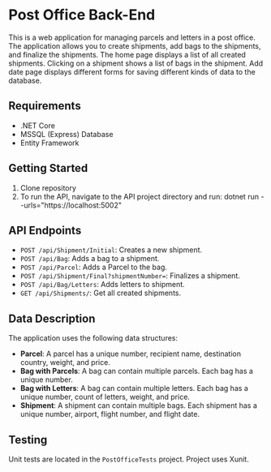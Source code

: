 # Post Office Back-End

This is a web application for managing parcels and letters in a post office. The application allows you to create shipments, add bags to the shipments, and finalize the shipments. 
The home page displays a list of all created shipments. Clicking on a shipment shows a list of bags in the shipment. Add date page displays different forms for saving
different kinds of data to the database.

## Requirements
- .NET Core
- MSSQL (Express) Database
- Entity Framework

## Getting Started

1) Clone repository
2) To run the API, navigate to the API project directory and run:
     dotnet run --urls="https://localhost:5002"

## API Endpoints

- `POST /api/Shipment/Initial`: Creates a new shipment.
- `POST /api/Bag`: Adds a bag to a shipment.
- `POST /api/Parcel`: Adds a Parcel to the bag.
- `POST /api/Shipment/Final?shipmentNumber=`: Finalizes a shipment.
- `POST /api/Bag/Letters`: Adds letters to shipment.
- `GET /api/Shipments/`: Get all created shipments.

## Data Description

The application uses the following data structures:

- **Parcel**: A parcel has a unique number, recipient name, destination country, weight, and price.
- **Bag with Parcels**: A bag can contain multiple parcels. Each bag has a unique number.
- **Bag with Letters**: A bag can contain multiple letters. Each bag has a unique number, count of letters, weight, and price.
- **Shipment**: A shipment can contain multiple bags. Each shipment has a unique number, airport, flight number, and flight date.

## Testing

Unit tests are located in the `PostOfficeTests` project. Project uses Xunit.
